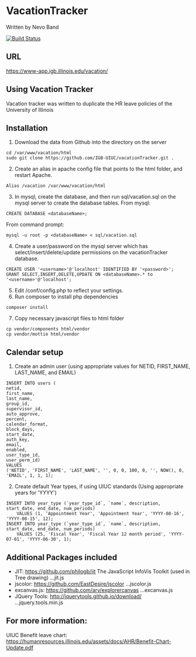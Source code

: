 # VacationTracker 
Written by Nevo Band

[![Build Status](https://www.travis-ci.com/IGBIllinois/vacationTracker.svg?branch=master)](https://www.travis-ci.com/IGBIllinois/vacationTracker)

## URL 
https://www-app.igb.illinois.edu/vacation/

## Using Vacation Tracker 
Vacation tracker was written to duplicate the HR leave policies of the University of Illinois

## Installation 

1. Download the data from Github into the directory on the server
```
cd /var/www/vacation/html
sudo git clone https://github.com/IGB-UIUC/vacationTracker.git .
```

2.  Create an alias in apache config file that points to the html folder, and restart Apache.  
```
Alias /vacation /var/www/vacation/html
```

3.  In mysql, create the database, and then run sql/vacation.sql on the mysql server to create the database tables.
From mysql:
```
CREATE DATABASE <databaseName>;
```
From command prompt:
```
mysql -u root -p <databaseName> < sql/vacation.sql
```
4.  Create a user/password on the mysql server which has select/insert/delete/update permissions on the vacationTracker database.
```
CREATE USER '<username>'@'localhost' IDENTIFIED BY '<password>';
GRANT SELECT,INSERT,DELETE,UPDATE ON <databaseName>.* to '<username>'@'localhost';
```
5.  Edit /conf/config.php to reflect your settings.
6.  Run composer to install php dependencies
```
composer install
```
7. Copy necessary javascript files to html folder
```
cp vendor/components html/vendor
cp vendor/mottie html/vendor
```

## Calendar setup

1. Create an admin user (using appropriate values for NETID, FIRST_NAME, LAST_NAME, and EMAIL)
```
INSERT INTO users (
netid, 
first_name, 
last_name, 
group_id, 
supervisor_id, 
auto_approve, 
percent, 
calendar_format, 
block_days, 
start_date, 
auth_key, 
email, 
enabled, 
user_type_id, 
user_perm_id) 
VALUES
('NETID', 'FIRST_NAME', 'LAST_NAME', '', 0, 0, 100, 0, '', NOW(), 0, 'EMAIL', 1, 1, 1);
```
2. Create default Year types, if using UIUC standards (Using appropriate years for 'YYYY')
```
INSERT INTO year_type (`year_type_id`, `name`, description, start_date, end_date, num_periods) 
	VALUES (1, 'Appointment Year', 'Appointment Year', 'YYYY-08-16', 'YYYY-08-15', 12);
INSERT INTO year_type (`year_type_id`, `name`, description, start_date, end_date, num_periods) 
	VALUES (25, 'Fiscal Year', 'Fiscal Year 12 month period', 'YYYY-07-01', 'YYYY-06-30', 1);
```

## Additional Packages included
* JIT: https://github.com/philogb/jit The JavaScript InfoVis Toolkit (used in Tree drawing)
...jit.js
* jscolor: https://github.com/EastDesire/jscolor
...jscolor.js
* excanvas.js: https://github.com/arv/explorercanvas
...excanvas.js
* JQuery Tools: http://jquerytools.github.io/download/
...jquery.tools.min.js

## For more information: 

UIUC Benefit leave chart:
https://humanresources.illinois.edu/assets/docs/AHR/Benefit-Chart-Update.pdf

